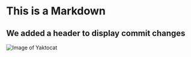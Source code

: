 # This is a Markdown
## We added a header to display commit changes
![Image of Yaktocat](https://octodex.github.com/images/yaktocat.png)
